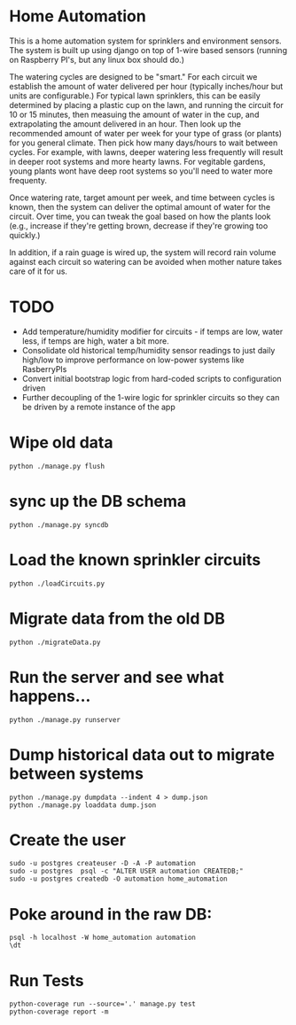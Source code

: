 Home Automation
===============

This is a home automation system for sprinklers and environment sensors.
The system is built up using django on top of 1-wire based sensors
(running on Raspberry PI's, but any linux box should do.)

The watering cycles are designed to be "smart."  For each circuit we
establish the amount of water delivered per hour (typically inches/hour
but units are configurable.)  For typical lawn sprinklers, this can
be easily determined by placing a plastic cup on the lawn, and running
the circuit for 10 or 15 minutes, then measuing the amount of water in
the cup, and extrapolating the amount delivered in an hour.  Then look
up the recommended amount of water per week for your type of grass
(or plants) for you general climate.  Then pick how many days/hours to
wait between cycles.  For example, with lawns, deeper watering less
frequently will result in deeper root systems and more hearty lawns.
For vegitable gardens, young plants wont have deep root systems so you'll
need to water more frequenty.

Once watering rate, target amount per week, and time between cycles is
known, then the system can deliver the optimal amount of water for the
circuit.  Over time, you can tweak the goal based on how the plants look
(e.g., increase if they're getting brown, decrease if they're growing
too quickly.)

In addition, if a rain guage is wired up, the system will record rain
volume against each circuit so watering can be avoided when mother nature
takes care of it for us.


TODO
====

* Add temperature/humidity modifier for circuits - if temps are low, water
  less, if temps are high, water a bit more.
* Consolidate old historical temp/humidity sensor readings to just daily
  high/low to improve performance on low-power systems like RasberryPIs
* Convert initial bootstrap logic from hard-coded scripts to
  configuration driven
* Further decoupling of the 1-wire logic for sprinkler circuits
  so they can be driven by a remote instance of the app


# Wipe old data

    python ./manage.py flush

# sync up the DB schema

    python ./manage.py syncdb

# Load the known sprinkler circuits

    python ./loadCircuits.py

# Migrate data from the old DB

    python ./migrateData.py

# Run the server and see what happens...

    python ./manage.py runserver

# Dump historical data out to migrate between systems

    python ./manage.py dumpdata --indent 4 > dump.json
    python ./manage.py loaddata dump.json

# Create the user

    sudo -u postgres createuser -D -A -P automation
    sudo -u postgres  psql -c "ALTER USER automation CREATEDB;"
    sudo -u postgres createdb -O automation home_automation

# Poke around in the raw DB:

    psql -h localhost -W home_automation automation
    \dt

# Run Tests

    python-coverage run --source='.' manage.py test
    python-coverage report -m

